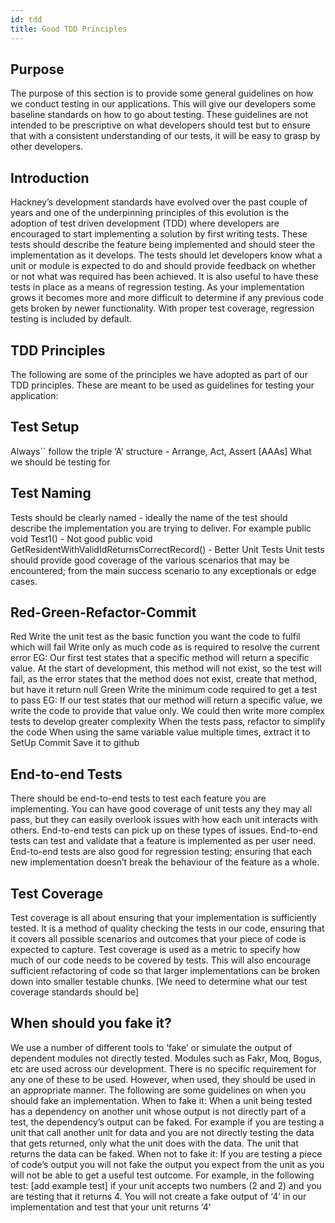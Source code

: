 ```yaml
---
id: tdd
title: Good TDD Principles
---
```


## Purpose
The purpose of this section is to provide some general guidelines on how we conduct testing in our applications.  This will give our developers some baseline standards on how to go about testing.  These guidelines are not intended to be prescriptive on what developers should test but to ensure that with a consistent understanding of our tests, it will be easy to grasp by other developers.

## Introduction
Hackney’s development standards have evolved over the past couple of years and one of the underpinning principles of this evolution is the adoption of test driven development (TDD) where developers are encouraged to start implementing a solution by first writing tests.  These tests should describe the feature being implemented and should steer the implementation as it develops.  The tests should let developers know what a unit or module is expected to do and should provide feedback on whether or not what was required has been achieved.  It is also useful to have these tests in place as a means of regression testing.  As your implementation grows it becomes more and more difficult to determine if any previous code gets broken by newer functionality.  With proper test coverage, regression testing is included by default.

## TDD Principles
The following are some of the principles we have adopted as part of our TDD principles.  These are meant to be used as guidelines for testing your application:

## Test Setup
Always`` follow the triple ‘A’ structure - Arrange, Act, Assert [AAAs]
What we should be testing for

## Test Naming
Tests should be clearly named - ideally the name of the test should describe the implementation you are trying to deliver.  For example
public void Test1() - Not good
public void GetResidentWithValidIdReturnsCorrectRecord() - Better
Unit Tests
Unit tests should provide good coverage of the various scenarios that may be encountered; from the main success scenario to any exceptionals or edge cases.

## Red-Green-Refactor-Commit
Red
Write the unit test as the basic function you want the code to fulfil which will fail
Write only as much code as is required to resolve the current error
EG: Our first test states that a specific method will return a specific value. At the start of development, this method will not exist, so the test will fail, as the error states that the method does not exist, create that method, but have it return null
Green
Write the minimum code required to get a test to pass
EG: If our test states that our method will return a specific value, we write the code to provide that value only. We could then write more complex tests to develop greater complexity
When the tests pass, refactor to simplify the code
When using the same variable value multiple times, extract it to SetUp
Commit
Save it to github

## End-to-end Tests
There should be end-to-end tests to test each feature you are implementing.  You can have good coverage of unit tests any they may all pass, but they can easily overlook issues with how each unit interacts with others.  End-to-end tests can pick up on these types of issues.
End-to-end tests can test and validate that a feature is implemented as per user need.
End-to-end tests are also good for regression testing; ensuring that each new implementation doesn’t break the behaviour of the feature as a whole.

## Test Coverage
Test coverage is all about ensuring that your implementation is sufficiently tested.  It is a method of quality checking the tests in our code, ensuring that it covers all possible scenarios and outcomes that your piece of code is expected to capture.
Test coverage is used as a metric to specify how much of our code needs to be covered by tests.  This will also encourage sufficient refactoring of code so that larger implementations can be broken down into smaller testable chunks.
[We need to determine what our test coverage standards should be]

## When should you fake it?
We use a number of different tools to ‘fake’ or simulate the output of dependent modules not directly tested.  Modules such as Fakr, Moq, Bogus, etc are used across our development.  There is no specific requirement for any one of these to be used.  However, when used, they should be used in an appropriate manner.  The following are some guidelines on when you should fake an implementation.
When to fake it:
When a unit being tested has a dependency on another unit whose output is not directly part of a test, the dependency’s output can be faked.  For example if you are testing a unit that call another unit for data and you are not directly testing the data that gets returned, only what the unit does with the data.  The unit that returns the data can be faked.
When not to fake it:
If you are testing a piece of code’s output you will not fake the output you expect from the unit as you will not be able to get a useful test outcome.  For example,  in the following test:
	[add example test]
if your unit accepts two numbers (2 and 2) and you are testing that it returns 4.  You will not create a fake output of ‘4’ in our implementation and test that your unit returns ‘4’
